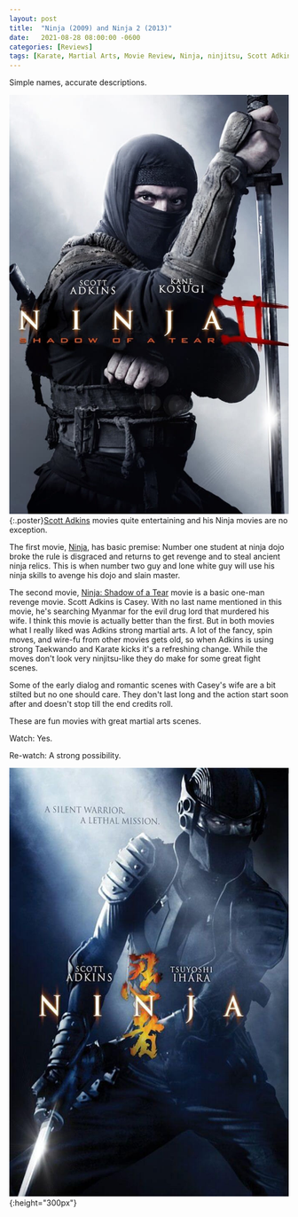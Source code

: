 ```yaml
---
layout: post
title:  "Ninja (2009) and Ninja 2 (2013)"
date:   2021-08-28 08:00:00 -0600
categories: [Reviews]
tags: [Karate, Martial Arts, Movie Review, Ninja, ninjitsu, Scott Adkins, Taekwondo]
---
```


Simple names, accurate descriptions.

![Ninja poster](/assets/2021/08/ninja-shadow-of-a-tear-2013.jpg){:.poster}[Scott Adkins](https://www.imdb.com/name/nm0012078/) movies quite entertaining and his Ninja movies are no exception.

The first movie, [Ninja](https://www.imdb.com/title/tt1182921/), has basic premise: Number one student at ninja dojo broke the rule is disgraced and returns to get revenge and to steal ancient ninja relics. This is when number two guy and lone white guy will use his ninja skills to avenge his dojo and slain master.

The second movie, [Ninja: Shadow of a Tear](https://www.imdb.com/title/tt2458106/) movie is a basic one-man revenge movie. Scott Adkins is Casey. With no last name mentioned in this movie, he's searching Myanmar for the evil drug lord that murdered his wife. I think this movie is actually better than the first. But in both movies what I really liked was Adkins strong martial arts. A lot of the fancy, spin moves, and wire-fu from other movies gets old, so when Adkins is using strong Taekwando and Karate kicks it's a refreshing change. While the moves don't look very ninjitsu-like they do make for some great fight scenes.

Some of the early dialog and romantic scenes with Casey's wife are a bit stilted but no one should care. They don't last long and the action start soon after and doesn't stop till the end credits roll.

These are fun movies with great martial arts scenes.

Watch: Yes.

Re-watch: A strong possibility.

![Ninja 2 poster](/assets/2021/08/ninja-2009.jpg){:height="300px"}
